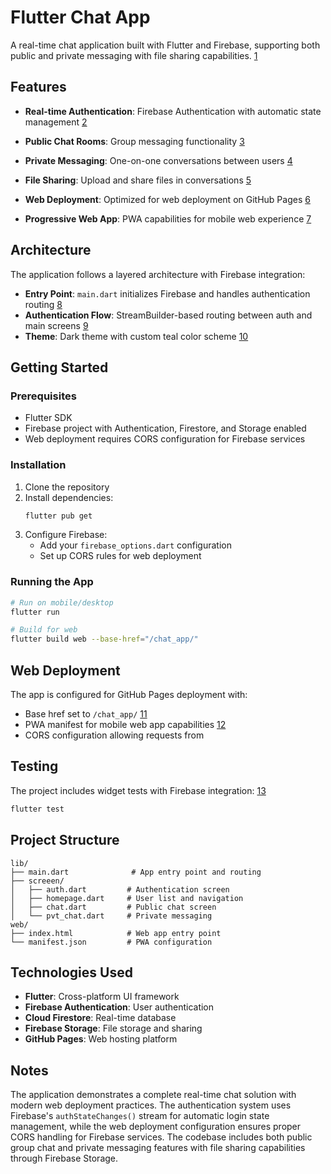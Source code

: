 
# Flutter Chat App

A real-time chat application built with Flutter and Firebase, supporting both public and private messaging with file sharing capabilities. [1](./lib/main.dart#L24-L25)
 

## Features

- **Real-time Authentication**: Firebase Authentication with automatic state management [2](./lib/main.dart#L30-L44)

- **Public Chat Rooms**: Group messaging functionality [3](./lib/screeen/homepage.dart#L86-L89)

- **Private Messaging**: One-on-one conversations between users [4](./lib/screeen/homepage.dart#L6)

- **File Sharing**: Upload and share files in conversations [5](./lib/screeen/pvt_chat.dart#L51-L65)

- **Web Deployment**: Optimized for web deployment on GitHub Pages [6](./web/index.html#L17)

- **Progressive Web App**: PWA capabilities for mobile web experience [7](./test/widget_test.dart#L15-L20)


## Architecture

The application follows a layered architecture with Firebase integration:

- **Entry Point**: `main.dart` initializes Firebase and handles authentication routing [8](./lib/main.dart:9-16)
- **Authentication Flow**: StreamBuilder-based routing between auth and main screens [9](./lib/main.dart:30-45) 
- **Theme**: Dark theme with custom teal color scheme [10](./lib/main.dart:26-29) 

## Getting Started

### Prerequisites

- Flutter SDK
- Firebase project with Authentication, Firestore, and Storage enabled
- Web deployment requires CORS configuration for Firebase services

### Installation

1. Clone the repository
2. Install dependencies:
   ```bash
   flutter pub get
   ```
3. Configure Firebase:
   - Add your `firebase_options.dart` configuration
   - Set up CORS rules for web deployment 

### Running the App

```bash
# Run on mobile/desktop
flutter run

# Build for web
flutter build web --base-href="/chat_app/"
```

## Web Deployment

The app is configured for GitHub Pages deployment with:
- Base href set to `/chat_app/` [11](./web/index.html:17) 
- PWA manifest for mobile web app capabilities [12](./web/index.html:33) 
- CORS configuration allowing requests from 

## Testing

The project includes widget tests with Firebase integration: [13](./test/widget_test.dart:15-20) 

```bash
flutter test
```

## Project Structure

```
lib/
├── main.dart              # App entry point and routing
├── screeen/
│   ├── auth.dart         # Authentication screen
│   ├── homepage.dart     # User list and navigation
│   ├── chat.dart         # Public chat screen
│   └── pvt_chat.dart     # Private messaging
web/
├── index.html            # Web app entry point
└── manifest.json         # PWA configuration
```

## Technologies Used

- **Flutter**: Cross-platform UI framework
- **Firebase Authentication**: User authentication
- **Cloud Firestore**: Real-time database
- **Firebase Storage**: File storage and sharing
- **GitHub Pages**: Web hosting platform

## Notes

The application demonstrates a complete real-time chat solution with modern web deployment practices. The authentication system uses Firebase's `authStateChanges()` stream for automatic login state management, while the web deployment configuration ensures proper CORS handling for Firebase services. The codebase includes both public group chat and private messaging features with file sharing capabilities through Firebase Storage.

